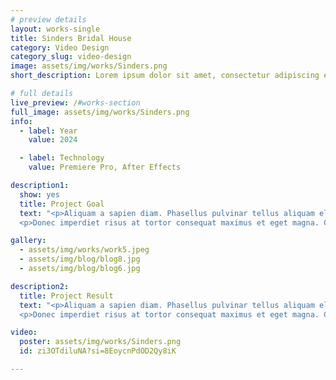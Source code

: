 ```yaml
---
# preview details
layout: works-single
title: Sinders Bridal House
category: Video Design
category_slug: video-design
image: assets/img/works/Sinders.png
short_description: Lorem ipsum dolor sit amet, consectetur adipiscing elit, sed do eiusmod tempor incididunt ut labore et dolore.

# full details
live_preview: /#works-section
full_image: assets/img/works/Sinders.png
info:
  - label: Year
    value: 2024

  - label: Technology
    value: Premiere Pro, After Effects

description1:
  show: yes
  title: Project Goal
  text: "<p>Aliquam a sapien diam. Phasellus pulvinar tellus aliquam eleifend consectetur. Sed bibendum leo quis rutrum aliquetmorbi.</p>
  <p>Donec imperdiet risus at tortor consequat maximus et eget magna. Cras ornare sagittis augue, id sollicitudin justo tristique ut. Nullam ex enim, euismod vel bibendum ultrices, fringilla vel eros. Donec euismod leo lectus, et euismod metus euismod sed. Quisque quis suscipit ipsum, at pellentesque velit. Duis a congue sem.</p>"

gallery:
  - assets/img/works/work5.jpeg
  - assets/img/blog/blog8.jpg
  - assets/img/blog/blog6.jpg

description2:
  title: Project Result
  text: "<p>Aliquam a sapien diam. Phasellus pulvinar tellus aliquam eleifend consectetur. Sed bibendum leo quis rutrum aliquetmorbi.</p>
  <p>Donec imperdiet risus at tortor consequat maximus et eget magna. Cras ornare sagittis augue, id sollicitudin justo tristique ut. Nullam ex enim, euismod vel bibendum ultrices, fringilla vel eros. Donec euismod leo lectus, et euismod metus euismod sed. Quisque quis suscipit ipsum, at pellentesque velit. Duis a congue sem.</p>"

video:
  poster: assets/img/works/Sinders.png
  id: zi3OTdiluNA?si=8EoycnPdOD2Qy8iK

---
```

